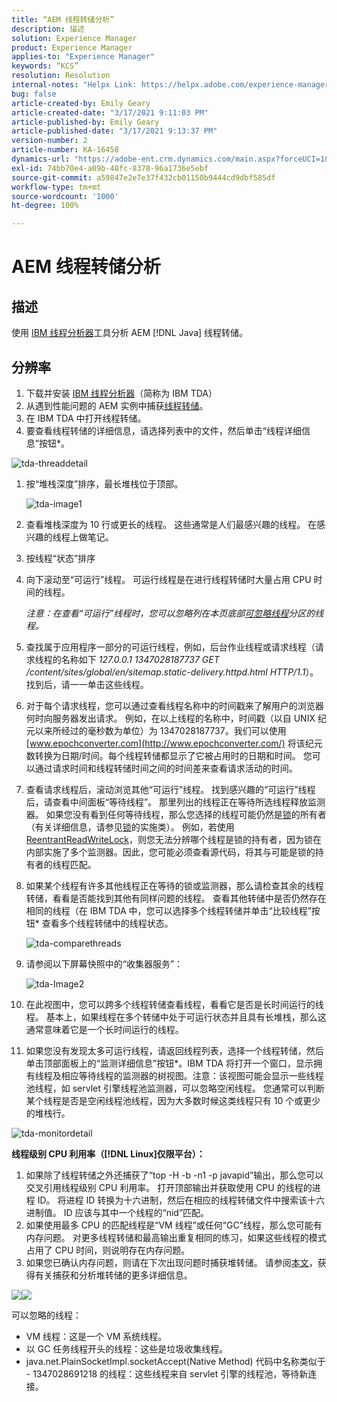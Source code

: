 ```yaml
---
title: “AEM 线程转储分析”
description: 描述
solution: Experience Manager
product: Experience Manager
applies-to: "Experience Manager"
keywords: “KCS”
resolution: Resolution
internal-notes: "Helpx Link: https://helpx.adobe.com/experience-manager/kb/thread-dump-analysis.html"
bug: false
article-created-by: Emily Geary
article-created-date: "3/17/2021 9:11:03 PM"
article-published-by: Emily Geary
article-published-date: "3/17/2021 9:13:37 PM"
version-number: 2
article-number: KA-16458
dynamics-url: "https://adobe-ent.crm.dynamics.com/main.aspx?forceUCI=1&pagetype=entityrecord&etn=knowledgearticle&id=e70a8345-6587-eb11-a812-000d3a593216"
exl-id: 74bb70e4-a09b-48fc-8378-96a1736e5ebf
source-git-commit: a59847e2e7e37f432cb01150b9444cd9dbf585df
workflow-type: tm+mt
source-wordcount: '1000'
ht-degree: 100%

---
```


# AEM 线程转储分析

## 描述

使用 [IBM 线程分析器](http://www.ibm.com/developerworks/community/groups/service/html/communityview?communityUuid=2245aa39-fa5c-4475-b891-14c205f7333c)工具分析 AEM [!DNL Java] 线程转储。

## 分辨率

1. 下载并安装 [IBM 线程分析器](https://www.ibm.com/developerworks/community/groups/service/html/communityview?communityUuid=2245aa39-fa5c-4475-b891-14c205f7333c)（简称为 IBM TDA）
1. 从遇到性能问题的 AEM 实例中捕获[线程转储](https://helpx.adobe.com/cn/experience-manager/kb/TakeThreadDump.html)。
1. 在 IBM TDA 中打开线程转储。
1. 要查看线程转储的详细信息，请选择列表中的文件，然后单击“线程详细信息”按钮\*。

![tda-threaddetail](https://helpx.adobe.com/content/dam/help/en/experience-manager/kb/thread-dump-analysis/_jcr_content/main-pars/image_1587732783/tda-threaddetail.png "tda-threaddetail")

1. 按“堆栈深度”排序，最长堆栈位于顶部。

   ![tda-image1](https://helpx.adobe.com/content/dam/help/en/experience-manager/kb/thread-dump-analysis/_jcr_content/main-pars/image/tda-image1.png)

1. 查看堆栈深度为 10 行或更长的线程。 这些通常是人们最感兴趣的线程。 在感兴趣的线程上做笔记。
1. 按线程“状态”排序
1. 向下滚动至“可运行”线程。 可运行线程是在进行线程转储时大量占用 CPU 时间的线程。

   *注意：在查看“可运行”线程时，您可以忽略列在本页底部[可忽略线程](https://helpx.adobe.com/cn/experience-manager/kb/thread-dump-analysis.html#ignorethreads)分区的线程。*

1. 查找属于应用程序一部分的可运行线程，例如，后台作业线程或请求线程（请求线程的名称如下 *127.0.0.1 1347028187737 GET /content/sites/global/en/sitemap.static-delivery.httpd.html HTTP/1.1*）。 找到后，请一一单击这些线程。

1. 对于每个请求线程，您可以通过查看线程名称中的时间戳来了解用户的浏览器何时向服务器发出请求。 例如，在以上线程的名称中，时间戳（以自 UNIX 纪元以来所经过的毫秒数为单位）为 1347028187737。我们可以使用 [www.epochconverter.com](http://www.epochconverter.com/) 将该纪元数转换为日期/时间。每个线程转储都显示了它被占用时的日期和时间。 您可以通过请求时间和线程转储时间之间的时间差来查看请求活动的时间。

1. 查看请求线程后，滚动浏览其他“可运行”线程。 找到感兴趣的“可运行”线程后，请查看中间面板“等待线程”。 那里列出的线程正在等待所选线程释放监测器。 如果您没有看到任何等待线程，那么您选择的线程可能仍然是[锁](http://docs.oracle.com/javase/1.5.0/docs/api/java/util/concurrent/locks/Lock.html)的所有者（有关详细信息，请参见[锁](http://docs.oracle.com/javase/1.5.0/docs/api/java/util/concurrent/locks/Lock.html)的实施类）。 例如，若使用 [ReentrantReadWriteLock](http://docs.oracle.com/javase/1.5.0/docs/api/java/util/concurrent/locks/ReentrantReadWriteLock.html)，则您无法分辨哪个线程是锁的持有者，因为锁在内部实施了多个监测器。因此，您可能必须查看源代码，将其与可能是锁的持有者的线程匹配。

1. 如果某个线程有许多其他线程正在等待的锁或监测器，那么请检查其余的线程转储，看看是否能找到其他有同样问题的线程。 查看其他转储中是否仍然存在相同的线程（在 IBM TDA 中，您可以选择多个线程转储并单击“比较线程”按钮\* 查看多个线程转储中的线程状态。

   ![tda-comparethreads](https://helpx.adobe.com/content/dam/help/en/experience-manager/kb/thread-dump-analysis/_jcr_content/main-pars/image_1159496390/tda-comparethreads.png)

1. 请参阅以下屏幕快照中的“收集器服务”：

   ![tda-Image2](https://helpx.adobe.com/content/dam/help/en/experience-manager/kb/thread-dump-analysis/_jcr_content/main-pars/image_1730877898/tda-Image2.png)

1. 在此视图中，您可以跨多个线程转储查看线程，看看它是否是长时间运行的线程。 基本上，如果线程在多个转储中处于可运行状态并且具有长堆栈，那么这通常意味着它是一个长时间运行的线程。

1. 如果您没有发现太多可运行线程，请返回线程列表，选择一个线程转储，然后单击顶部面板上的“监测详细信息”按钮\*。IBM TDA 将打开一个窗口，显示拥有线程及相应等待线程的监测器的树视图。注意：该视图可能会显示一些线程池线程，如 servlet 引擎线程池监测器，可以忽略空闲线程。 您通常可以判断某个线程是否是空闲线程池线程，因为大多数时候这类线程只有 10 个或更少的堆栈行。

![tda-monitordetail](https://helpx.adobe.com/content/dam/help/en/experience-manager/kb/thread-dump-analysis/_jcr_content/main-pars/image_1106466084/tda-monitordetail.png)

<b>线程级别 CPU 利用率（[!DNL Linux]仅限平台）：</b>

1. 如果除了线程转储之外还捕获了“top -H -b -n1 -p javapid”输出，那么您可以交叉引用线程级别 CPU 利用率。 打开顶部输出并获取使用 CPU 的线程的进程 ID。 将进程 ID 转换为十六进制，然后在相应的线程转储文件中搜索该十六进制值。 ID 应该与其中一个线程的“nid”匹配。
1. 如果使用最多 CPU 的匹配线程是“VM 线程”或任何“GC”线程，那么您可能有内存问题。 对更多线程转储和最高输出重复相同的练习，如果这些线程的模式占用了 CPU 时间，则说明存在内存问题。
1. 如果您已确认内存问题，则请在下次出现问题时捕获堆转储。 请参阅[本文](https://helpx.adobe.com/cn/experience-manager/kb/AnalyzeMemoryProblems.html)，获得有关捕获和分析堆转储的更多详细信息。

![](https://helpx.adobe.com/libs/cq/ui/resources/0.gif)![](https://helpx.adobe.com/libs/cq/ui/resources/0.gif)

可以忽略的线程：

- VM 线程：这是一个 VM 系统线程。
- 以 GC 任务线程开头的线程：这些是垃圾收集线程。
- java.net.PlainSocketImpl.socketAccept(Native Method) 代码中名称类似于 - 1347028691218 的线程：这些线程来自 servlet 引擎的线程池，等待新连接。
